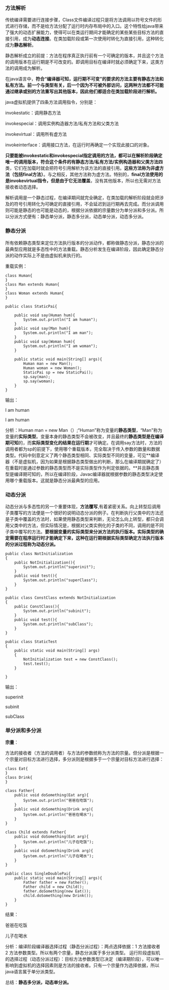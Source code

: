 ### 方法解析

传统编译需要进行连接步骤，Class文件编译过程只是将方法调用以符号文件的形式进行存储，而不是给方法分配了运行时内存布局中的入口。这个特性给java带来了强大的动态扩展能力，使得可以在类运行期间才能确定的某些某些目标方法的直接引用，成为**动态连接**。在类加载阶段或第一次使用时转化为直接引用，这种转化成为**静态解析**。

静态解析成立的前提：方法在程序真正执行前有一个可确定的版本，并且这个方法的调用版本在运行期是不可改变的。即调用目标在编译时就必须确定下来，这类方法的调用成为解析。

在java语言中，**符合“编译器可知，运行期不可变”的要求的方法主要有静态方法和私有方法。**前一个与类型有关，后一个因为不可被外部访问，这两种方法都不可能通过继承或别的方法重写出其他版本，因此**他们都适合在类加载阶段进行解析。**

java虚拟机提供了四条方法调用指令，分别是：

invokestatic：调用静态方法

invokespecial：调用实例构造器<init>方法/私有方法和父类方法

invokevirtual：调用所有虚方法

invokeinterface：调用接口方法，在运行时再确定一个实现此接口的对象。

**只要能被invokestatic和invokespecial指定调用的方法，都可以在解析阶段确定唯一的调用版本，符合这个条件的有静态方法/私有方法/实例构造器和父类方法四**类，它们在加载时就会把符号引用解析为该方法的直接引用。**这些方法称为非虚方法（包括final方法）**。与之相反，其他方法称为虚方法。特别的，**final方法使用的是invokevirtual指令，但是由于它无法覆盖**，没有其他版本，所以也无需对方法接收者动态选择。

解析调用是一个静态过程，在编译期间就完全确定，在类加载的解析阶段就会把涉及的符号引用转化为可确定的直接引用，不会延迟到运行期再去完成。而分派调用则可能是静态的也可能是动态的，根据分派依据的宗量数分为单分派和多分派。所以分派方式便有：静态单分派，静态多分派，动态单分派，动态多分派。

### 静态分派

所有依赖静态类型来定位方法执行版本的分派动作，都称做静态分派，静态分派的最典型应用就是多态性中的方法重载。静态分析发生在编译阶段，因此确定静态分派的动作实际上不是由虚拟机来执行的。

重载实例：

```
class Human{
}  
class Man extends Human{
}
class Woman extends Human{
}
 
public class StaticPai{
 
	public void say(Human hum){
		System.out.println("I am human");
	}
	public void say(Man hum){
		System.out.println("I am man");
	}
	public void say(Woman hum){
		System.out.println("I am woman");
	}
 
	public static void main(String[] args){
		Human man = new Man();
		Human woman = new Woman();
		StaticPai sp = new StaticPai();
		sp.say(man);
		sp.say(woman);
	}
}
```

输出：

 I am human

 I am human

分析：Human man = new Man（）;“Human”称为变量的**静态类型**，“Man"称为变量的**实际类型**。变量本身的静态类型不会被改变，并且最终的**静态类型是在编译期可知**的，而**实际类型变化的结果在运行期**才可确定。在调用say方法时，方法的调用者都为sp的前提下，使用哪个重载版本，完全取决于传入参数的数量和数据类型。代码中刻意定义了两个静态类型相同、实际类型不同的变量，可见**编译器（不是虚拟机，因为如果是根据静态类型做出的判断，那么在编译期就确定了）在重载时是通过参数的静态类型而不是实际类型作为判定依据的。**并且静态类型是编译期可知的，所以在编译阶段，Javac编译器就根据参数的静态类型决定使用哪个重载版本。这就是静态分派最典型的应用。

### 动态分派

动态分派与多态性的另一个重要体现，**方法覆写**,有着紧密关系。向上转型后调用子类覆写的方法便是一个很好的说明动态分派的例子。在判断执行父类中的方法还是子类中覆盖的方法时，如果使用静态类型来判断，无论怎么向上转型，都只会调用父类中的方法，但实际情况是，根据对父类实例化的子类的不同，调用的是不同子类中覆写的方法。**要根据变量的实际类型来分派方法的执行版本。实际类型的确定需要在程序运行时才能确定下来，这种在运行期根据实际类型确定方法执行版本的分派过程称为动态分派。**

```
public class NotInitialization
{
    public NotInitialization(){
        System.out.println("superinit");
    }
    public void test(){
        System.out.println("superClass");
    }
}

public class ConstClass extends NotInitialization
{
    public ConstClass(){
        System.out.println("subinit");
    }
    public void test(){
        System.out.println("subClass");
    }
}

public class StaticTest
{
    public static void main(String[] args)
    {
        NotInitialization test = new ConstClass();
        test.test();
    }

}
```

输出：

superinit

subinit

subClass

### 单分派和多分派

**宗量**：

方法的接收者（方法的调用者）与方法的参数统称为方法的宗量。但分派是根据一个宗量对目标方法进行选择，多分派则是根据多于一个宗量对目标方法进行选择：

```
class Eat{
}
class Drink{
}
 
class Father{
	public void doSomething(Eat arg){
		System.out.println("爸爸在吃饭");
	}
	public void doSomething(Drink arg){
		System.out.println("爸爸在喝水");
	}
}
 
class Child extends Father{
	public void doSomething(Eat arg){
		System.out.println("儿子在吃饭");
	}
	public void doSomething(Drink arg){
		System.out.println("儿子在喝水");
	}
}
 
public class SingleDoublePai{
	public static void main(String[] args){
		Father father = new Father();
		Father child = new Child();
		father.doSomething(new Eat());
		child.doSomething(new Drink());
	}
}
```

结果：

爸爸在吃饭

儿子在喝水

分析：编译阶段编译器选择过程（静态分派过程）：两点选择依据：1 方法接收者 2 方法参数类型。所以有两个宗量，静态分派属于多分派类型。   运行阶段虚拟机的选择过程（动态分派过程）：目标方法参数类型已决定（编译期阶段），可以唯一影响到虚拟机的选择因素则是方法的接收者。只有一个宗量作为选择依据，所以java语言属于单分派类型。

总结：**静态多分派，动态单分派。**